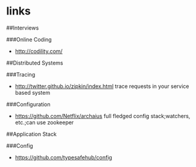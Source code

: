 links
=====
##Interviews

###Online Coding

* http://codility.com/

##Distributed Systems

###Tracing

* http://twitter.github.io/zipkin/index.html trace requests in your service based system

###Configuration

* https://github.com/Netflix/archaius full fledged config stack;watchers, etc.;can use zookeeper 

##Application Stack

###Config

* https://github.com/typesafehub/config
